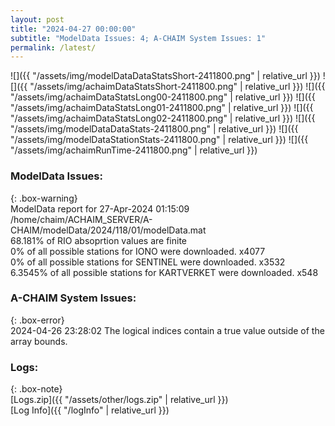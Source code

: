 ```yaml
---
layout: post
title: "2024-04-27 00:00:00"
subtitle: "ModelData Issues: 4; A-CHAIM System Issues: 1"
permalink: /latest/
---
```


![]({{ "/assets/img/modelDataDataStatsShort-2411800.png" | relative_url }})
![]({{ "/assets/img/achaimDataStatsShort-2411800.png" | relative_url }})
![]({{ "/assets/img/achaimDataStatsLong00-2411800.png" | relative_url }})
![]({{ "/assets/img/achaimDataStatsLong01-2411800.png" | relative_url }})
![]({{ "/assets/img/achaimDataStatsLong02-2411800.png" | relative_url }})
![]({{ "/assets/img/modelDataDataStats-2411800.png" | relative_url }})
![]({{ "/assets/img/modelDataStationStats-2411800.png" | relative_url }})
![]({{ "/assets/img/achaimRunTime-2411800.png" | relative_url }})


### ModelData Issues:  
  
{: .box-warning}  
 ModelData report for 27-Apr-2024 01:15:09   
 /home/chaim/ACHAIM_SERVER/A-CHAIM/modelData/2024/118/01/modelData.mat   
 68.181% of RIO absoprtion values are finite   
 0% of all possible stations for IONO were downloaded. x4077   
 0% of all possible stations for SENTINEL were downloaded. x3532   
 6.3545% of all possible stations for KARTVERKET were downloaded. x548   
  
### A-CHAIM System Issues:  
  
{: .box-error}  
2024-04-26 23:28:02 The logical indices contain a true value outside of the array bounds.  

### Logs:  
  
{: .box-note}  
[Logs.zip]({{ "/assets/other/logs.zip" | relative_url }})  
[Log Info]({{ "/logInfo" | relative_url }})  
